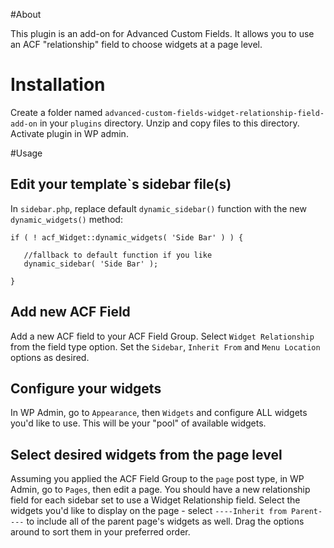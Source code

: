 #About

This plugin is an add-on for Advanced Custom Fields. It allows you to use an ACF "relationship" field to choose widgets at a page level.


# Installation

Create a folder named `advanced-custom-fields-widget-relationship-field-add-on` in your `plugins` directory. Unzip and copy files to this directory. Activate plugin in WP admin.

#Usage

## Edit your template`s sidebar file(s)

In `sidebar.php`, replace default `dynamic_sidebar()` function with the new `dynamic_widgets()` method:

    if ( ! acf_Widget::dynamic_widgets( 'Side Bar' ) ) {

       //fallback to default function if you like
       dynamic_sidebar( 'Side Bar' );

    }

## Add new ACF Field

Add a new ACF field to your ACF Field Group. Select `Widget Relationship` from the field type option. Set the `Sidebar`, `Inherit From` and `Menu Location` options as desired.

## Configure your widgets

In WP Admin, go to `Appearance`, then `Widgets` and configure ALL widgets you'd like to use. This will be your "pool" of available widgets.

## Select desired widgets from the page level

Assuming you applied the ACF Field Group to the `page` post type, in WP Admin, go to `Pages`, then edit a page. You should have a new relationship field for each sidebar set to use a Widget Relationship field. Select the widgets you'd like to display on the page - select `----Inherit from Parent----` to include all of the parent page's widgets as well. Drag the options around to sort them in your preferred order.






